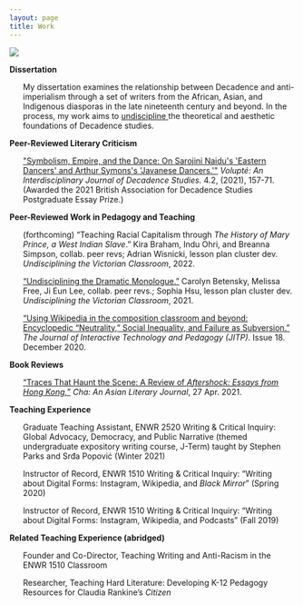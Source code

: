 ```yaml
---
layout: page
title: Work
---
```

<a href="https://zolimacitymag.com/how-did-the-bauhinia-a-sterile-flower-become-the-symbol-of-hong-kong/"><img src="https://user-images.githubusercontent.com/45428531/149438899-f0c94322-9708-4608-9921-fa96546b08f7.jpg"></a>
<p><b>Dissertation</b></p>
<ul>My dissertation examines the relationship between Decadence and anti-imperialism through a set of writers from the African, Asian, and Indigenous diasporas in the late nineteenth century and beyond. In the process, my work aims to <a href="https://lareviewofbooks.org/article/undisciplining-victorian-studies/"> undiscipline </a>the theoretical and aesthetic foundations of Decadence studies.</ul>
<p><b>Peer-Reviewed Literary Criticism</b></p>
<ul><a href="https://journals.gold.ac.uk/index.php/volupte/article/view/1592">"Symbolism, Empire, and the Dance: On Sarojini Naidu's 'Eastern Dancers' and Arthur Symons's 'Javanese Dancers.'"</a> <i>Volupté: An Interdisciplinary Journal of Decadence Studies.</i> 4.2, (2021), 157-71. (Awarded the 2021 British Association for Decadence Studies Postgraduate Essay Prize.)</ul>
<p><b>Peer-Reviewed Work in Pedagogy and Teaching</b></p>
<ul>(forthcoming) “Teaching Racial Capitalism through <i>The History of Mary Prince, a West Indian Slave</i>.” Kira Braham, Indu Ohri, and Breanna Simpson, collab. peer revs; Adrian Wisnicki, lesson plan cluster dev. <i>Undisciplining the Victorian Classroom</i>, 2022. </ul>
<ul><a href="https://undiscipliningvc.org/html/lesson_plans/africa_dramatic_monologue.html">“Undisciplining the Dramatic Monologue.”</a> Carolyn Betensky, Melissa Free, Ji Eun Lee, collab. peer revs.; Sophia Hsu, lesson plan cluster dev. <i>Undisciplining the Victorian Classroom</i>, 2021.</ul>
<ul><a href="https://jitp.commons.gc.cuny.edu/using-wikipedia-in-the-composition-classroom-and-beyond-encyclopedic-neutrality-social-inequality-and-failure-as-subversion/">“Using Wikipedia in the composition classroom and beyond: Encyclopedic “Neutrality,” Social Inequality, and Failure as Subversion.”</a> <i>The Journal of Interactive Technology and Pedagogy (JITP)</i>. Issue 18. December 2020.</ul>
<p><b>Book Reviews</b></p>
<ul><a href="https://chajournal.blog/2021/04/27/hong-kong-aftershock/"> “Traces That Haunt the Scene: A Review of <i>Aftershock: Essays from Hong Kong,</i>”</a> <i>Cha: An Asian Literary Journal</i>, 27 Apr. 2021.</ul>
<p><b>Teaching Experience</b></p>
<ul>Graduate Teaching Assistant, ENWR 2520 Writing & Critical Inquiry: Global Advocacy, Democracy, and Public Narrative (themed undergraduate expository writing course, J-Term) taught by Stephen Parks and Srđa Popović (Winter 2021)</ul>
<ul>Instructor of Record, ENWR 1510 Writing & Critical Inquiry: “Writing about Digital Forms: Instagram, Wikipedia, and <i>Black Mirror</i>” (Spring 2020)</ul>
<ul>Instructor of Record, ENWR 1510 Writing & Critical Inquiry: “Writing about Digital Forms: Instagram, Wikipedia, and Podcasts” (Fall 2019)</ul>
<p><b>Related Teaching Experience (abridged)</b></p>
<ul>Founder and Co-Director, Teaching Writing and Anti-Racism in the ENWR 1510 Classroom</ul> 
<ul>Researcher, Teaching Hard Literature: Developing K-12 Pedagogy Resources for Claudia Rankine’s <i>Citizen</i></ul>
